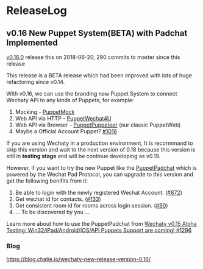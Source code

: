 # ReleaseLog

## v0.16 New Puppet System(BETA) with Padchat Implemented

[v0.16.0](https://github.com/Chatie/wechaty/releases/tag/v0.16.0) release this on 2018-06-20, 290 commits to master since this release

This release is a BETA release which had been improved with lots of huge refactoring since v0.14.

With v0.16, we can use the branding new Puppet System to connect Wechaty API to any kinds of Puppets, for example:

1.  Mocking - [PuppetMock](https://github.com/Chatie/wechaty/tree/ed72a78b61ccc352d9bd9f5a06054a218cdd1d0d/src/puppet-mock)
1. Web API via HTTP - [PuppetWechat4U](https://github.com/Chatie/wechaty/tree/ed72a78b61ccc352d9bd9f5a06054a218cdd1d0d/src/puppet-wechat4u)
1. Web API via Browser - [PuppetPuppeteer](https://github.com/Chatie/wechaty/tree/ed72a78b61ccc352d9bd9f5a06054a218cdd1d0d/src/puppet-puppeteer) (our classic PuppetWeb)
1. Maybe a Official Account Puppet? [#1016](https://github.com/Chatie/wechaty/issues/1016)

If you are using Wechaty in a production environment, It is recormmand to skip this version and wait to the next version of 0.18 because this version is still in **testing stage** and will be continue developing as v0.19.

However, if you want to try the new Puppet like the [PuppetPadchat](https://github.com/lijiarui/wechaty-puppet-padchat) which is powered by the Wechat Pad Protocol, you can upgrade to this version and get the following benifits from it:

1. Be able to login with the newly registered Wechat Account. ([#872](https://github.com/Chatie/wechaty/issues/872))
1. Get wechat id for contacts. ([#133](https://github.com/Chatie/wechaty/issues/133))
1. Get consistent room id for rooms across login session.  ([#90](https://github.com/Chatie/wechaty/issues/90))
1. ... To be discovered by you ...

Learn more about how to use the PuppetPadchat from [Wechaty v0.15 Alpha Testing: Win32/iPad/Android/iOS/API Puppets Support are coming! #1296](https://github.com/Chatie/wechaty/issues/1296)

### Blog

https://blog.chatie.io/wechaty-new-release-version-0.16/